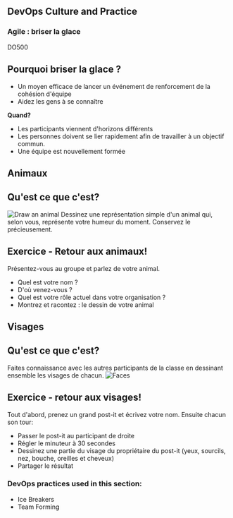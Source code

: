 <!-- .slide: data-background-image="images/RH_NewBrand_Background.png"  -->

## DevOps Culture and Practice <!-- {_class="course-title"} -->
### Agile : briser la glace  <!-- {_class="title-color"} -->
DO500 <!-- {_class="title-color"} -->



## Pourquoi briser la glace ?
- Un moyen efficace de lancer un événement de renforcement de la cohésion d'équipe
- Aidez les gens à se connaître

**Quand?**
- Les participants viennent d'horizons différents
- Les personnes doivent se lier rapidement afin de travailler à un objectif commun.
- Une équipe est nouvellement formée



## Animaux
<!-- .slide: data-background-image="images/chef-background.png" class="white-style" -->



## Qu'est ce que c'est?
![Draw an animal](images/animals.png)<!-- {_class="inline-image"} -->
Dessinez une représentation simple d'un animal qui, selon vous, représente votre humeur du moment. Conservez le précieusement.



## Exercice - Retour aux animaux!
Présentez-vous au groupe et parlez de votre animal.
- Quel est votre nom ? <!-- {_class="fragment"  data-fragment-index="1"} -->
- D'où venez-vous ?<!-- {_class="fragment"  data-fragment-index="2"} -->
- Quel est votre rôle actuel dans votre organisation ?<!-- {_class="fragment"  data-fragment-index="3"} -->
- Montrez et racontez : le dessin de votre animal <!-- {_class="fragment"  data-fragment-index="4"} -->



## Visages
<!-- .slide: data-background-image="images/chef-background.png" class="white-style" -->



## Qu'est ce que c'est?
Faites connaissance avec les autres participants de la classe en dessinant ensemble les visages de chacun.
![Faces](images/faces.png)



## Exercice - retour aux visages!
Tout d'abord, prenez un grand post-it et écrivez votre nom. Ensuite chacun son tour:
- Passer le post-it au participant de droite<!-- {_class="fragment"  data-fragment-index="1"} -->
- Régler le minuteur à 30 secondes<!-- {_class="fragment"  data-fragment-index="2"} -->
- Dessinez une partie du visage du propriétaire du post-it (yeux, sourcils, nez, bouche, oreilles et cheveux)<!-- {_class="fragment"  data-fragment-index="3"} -->
- Partager le résultat<!-- {_class="fragment"  data-fragment-index="4"} -->



<!-- .slide: data-background-image="images/chef-background.png", class="white-style" -->
### DevOps practices used in this section:
- Ice Breakers
- Team Forming